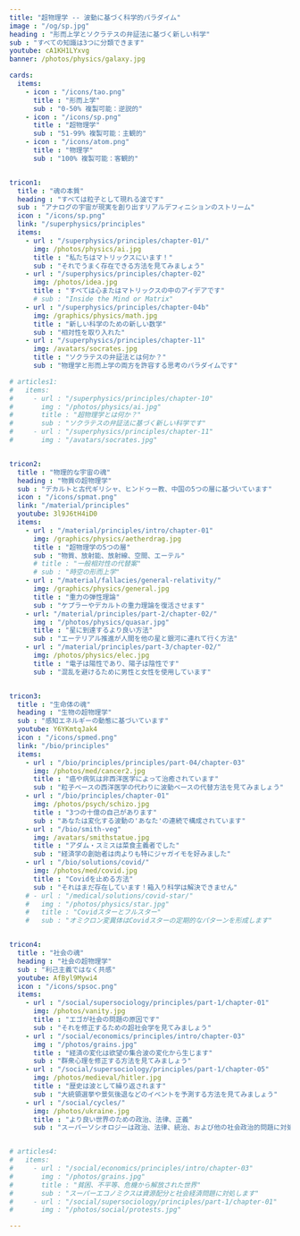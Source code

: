 ```yaml
---
title: "超物理学 -- 波動に基づく科学的パラダイム"
image : "/og/sp.jpg"
heading : "形而上学とソクラテスの弁証法に基づく新しい科学"
sub : "すべての知識は3つに分類できます"
youtube: cA1KH1LYxvg
banner: /photos/physics/galaxy.jpg

cards:
  items:
    - icon : "/icons/tao.png"
      title : "形而上学"
      sub : "0-50% 複製可能：逆説的"
    - icon : "/icons/sp.png"
      title : "超物理学"
      sub : "51-99% 複製可能：主観的"
    - icon : "/icons/atom.png"
      title : "物理学"
      sub : "100% 複製可能：客観的"


tricon1:
  title : "魂の本質"
  heading : "すべては粒子として現れる波です"
  sub : "アナログの宇宙が現実を創り出すリアルデフィニションのストリーム"
  icon : "/icons/sp.png"
  link: "/superphysics/principles"
  items:
    - url : "/superphysics/principles/chapter-01/"
      img: /photos/physics/ai.jpg 
      title : "私たちはマトリックスにいます！"
      sub : "それでうまく存在できる方法を見てみましょう"
    - url : "/superphysics/principles/chapter-02"
      img: /photos/idea.jpg
      title : "すべては心またはマトリックスの中のアイデアです"
      # sub : "Inside the Mind or Matrix"
    - url : "/superphysics/principles/chapter-04b"
      img: /graphics/physics/math.jpg
      title : "新しい科学のための新しい数学"
      sub : "相対性を取り入れた"
    - url : "/superphysics/principles/chapter-11"
      img: /avatars/socrates.jpg     
      title : "ソクラテスの弁証法とは何か？"
      sub : "物理学と形而上学の両方を許容する思考のパラダイムです"

# articles1:
#   items:
#     - url : "/superphysics/principles/chapter-10"
#       img : "/photos/physics/ai.jpg" 
#       title : "超物理学とは何か？"
#       sub : "ソクラテスの弁証法に基づく新しい科学です"
#     - url : "/superphysics/principles/chapter-11"
#       img : "/avatars/socrates.jpg" 


tricon2:
  title : "物理的な宇宙の魂"
  heading : "物質の超物理学"
  sub : "デカルトと古代ギリシャ、ヒンドゥー教、中国の5つの層に基づいています"
  icon : "/icons/spmat.png"
  link: "/material/principles"
  youtube: 3l9J6tH4iD0  
  items:
    - url : "/material/principles/intro/chapter-01"
      img: /graphics/physics/aetherdrag.jpg
      title : "超物理学の5つの層"
      sub : "物質、放射能、放射線、空間、エーテル"
      # title : "一般相対性の代替案"
      # sub : "時空の形而上学"
    - url : "/material/fallacies/general-relativity/"
      img: /graphics/physics/general.jpg
      title : "重力の弾性理論"
      sub : "ケプラーやデカルトの重力理論を復活させます"
    - url: "/material/principles/part-2/chapter-02/"
      img : "/photos/physics/quasar.jpg"
      title : "星に到達するより良い方法"
      sub : "エーテリアル推進が人間を他の星と銀河に連れて行く方法"
    - url : "/material/principles/part-3/chapter-02/"
      img: /photos/physics/elec.jpg
      title : "電子は陽性であり、陽子は陰性です"
      sub : "混乱を避けるために男性と女性を使用しています"


tricon3:
  title : "生命体の魂"
  heading : "生物の超物理学"
  sub : "感知エネルギーの動態に基づいています"
  youtube: Y6YKmtqJak4  
  icon : "/icons/spmed.png"  
  link: "/bio/principles"
  items:
    - url : "/bio/principles/principles/part-04/chapter-03"
      img: /photos/med/cancer2.jpg    
      title : "癌や病気は非西洋医学によって治癒されています"
      sub : "粒子ベースの西洋医学の代わりに波動ベースの代替方法を見てみましょう"
    - url : "/bio/principles/chapter-01"
      img: /photos/psych/schizo.jpg
      title : "3つの十億の自己があります"
      sub : "あなたは変化する波動の'あなた'の連続で構成されています"
    - url : "/bio/smith-veg"
      img: /avatars/smithstatue.jpg
      title : "アダム・スミスは菜食主義者でした"
      sub : "経済学の創始者は肉よりも特にジャガイモを好みました"
    - url : "/bio/solutions/covid/"
      img: /photos/med/covid.jpg 
      title : "Covidを止める方法"
      sub : "それはまだ存在しています！箱入り科学は解決できません"
    # - url : "/medical/solutions/covid-star/"
    #   img : "/photos/physics/star.jpg"
    #   title : "Covidスターとフルスター"
    #   sub : "オミクロン変異体はCovidスターの定期的なパターンを形成します"


tricon4:
  title : "社会の魂"
  heading : "社会の超物理学"
  sub : "利己主義ではなく共感"
  youtube: AfByl9Mywi4
  icon : "/icons/spsoc.png"  
  items:
    - url : "/social/supersociology/principles/part-1/chapter-01"
      img: /photos/vanity.jpg 
      title : "エゴが社会の問題の原因です"
      sub : "それを修正するための超社会学を見てみましょう"
    - url : "/social/economics/principles/intro/chapter-03"
      img : "/photos/grains.jpg" 
      title : "経済の変化は欲望の集合波の変化から生じます"
      sub : "群衆心理を修正する方法を見てみましょう"
    - url : "/social/supersociology/principles/part-1/chapter-05"
      img: /photos/medieval/hitler.jpg 
      title : "歴史は波として繰り返されます"
      sub : "大統領選挙や景気後退などのイベントを予測する方法を見てみましょう"
    - url : "/social/cycles/"
      img: /photos/ukraine.jpg      
      title : "より良い世界のための政治、法律、正義"
      sub : "スーパーソシオロジーは政治、法律、統治、および他の社会政治的問題に対処します"


# articles4:
#   items:
#     - url : "/social/economics/principles/intro/chapter-03"
#       img : "/photos/grains.jpg" 
#       title : "貧困、不平等、危機から解放された世界"
#       sub : "スーパーエコノミクスは資源配分と社会経済問題に対処します"
#     - url : "/social/supersociology/principles/part-1/chapter-01"
#       img : "/photos/social/protests.jpg" 

---
```


